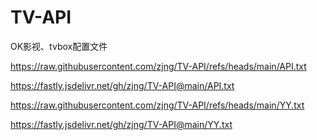 # TV-API
OK影视、tvbox配置文件

https://raw.githubusercontent.com/zjng/TV-API/refs/heads/main/API.txt

https://fastly.jsdelivr.net/gh/zjng/TV-API@main/API.txt

https://raw.githubusercontent.com/zjng/TV-API/refs/heads/main/YY.txt

https://fastly.jsdelivr.net/gh/zjng/TV-API@main/YY.txt
